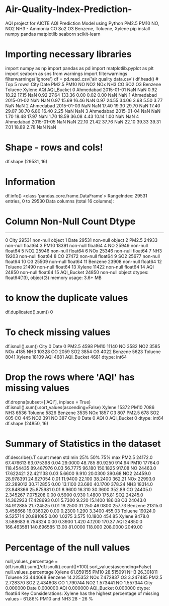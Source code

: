 # Air-Quality-Index-Prediction-
AQI project for AICTE 
AQI Prediction Model using Python
PM2.5 PM10
NO, NO2
NH3 - Ammonia
CO
So2
O3
Benzene, Toluene, Xylene
pip install numpy pandas matplotlib seaborn scikit-learn
# Importing necessary libraries
import numpy as np
import pandas as pd
import matplotlib.pyplot as plt
import seaborn as sns
from warnings import filterwarnings
filterwarnings('ignore')
df = pd.read_csv('air quality data.csv')
df.head() # Top 5 rows!
City	Date	PM2.5	PM10	NO	NO2	NOx	NH3	CO	SO2	O3	Benzene	Toluene	Xylene	AQI	AQI_Bucket
0	Ahmedabad	2015-01-01	NaN	NaN	0.92	18.22	17.15	NaN	0.92	27.64	133.36	0.00	0.02	0.00	NaN	NaN
1	Ahmedabad	2015-01-02	NaN	NaN	0.97	15.69	16.46	NaN	0.97	24.55	34.06	3.68	5.50	3.77	NaN	NaN
2	Ahmedabad	2015-01-03	NaN	NaN	17.40	19.30	29.70	NaN	17.40	29.07	30.70	6.80	16.40	2.25	NaN	NaN
3	Ahmedabad	2015-01-04	NaN	NaN	1.70	18.48	17.97	NaN	1.70	18.59	36.08	4.43	10.14	1.00	NaN	NaN
4	Ahmedabad	2015-01-05	NaN	NaN	22.10	21.42	37.76	NaN	22.10	39.33	39.31	7.01	18.89	2.78	NaN	NaN
# Shape - rows and cols!
df.shape
(29531, 16)
# Information
df.info()
<class 'pandas.core.frame.DataFrame'>
RangeIndex: 29531 entries, 0 to 29530
Data columns (total 16 columns):
 #   Column      Non-Null Count  Dtype  
---  ------      --------------  -----  
 0   City        29531 non-null  object 
 1   Date        29531 non-null  object 
 2   PM2.5       24933 non-null  float64
 3   PM10        18391 non-null  float64
 4   NO          25949 non-null  float64
 5   NO2         25946 non-null  float64
 6   NOx         25346 non-null  float64
 7   NH3         19203 non-null  float64
 8   CO          27472 non-null  float64
 9   SO2         25677 non-null  float64
 10  O3          25509 non-null  float64
 11  Benzene     23908 non-null  float64
 12  Toluene     21490 non-null  float64
 13  Xylene      11422 non-null  float64
 14  AQI         24850 non-null  float64
 15  AQI_Bucket  24850 non-null  object 
dtypes: float64(13), object(3)
memory usage: 3.6+ MB
# to know the duplicate values
df.duplicated().sum()
0
# To check missing values
df.isnull().sum()
City              0
Date              0
PM2.5          4598
PM10          11140
NO             3582
NO2            3585
NOx            4185
NH3           10328
CO             2059
SO2            3854
O3             4022
Benzene        5623
Toluene        8041
Xylene        18109
AQI            4681
AQI_Bucket     4681
dtype: int64
# Drop the rows where 'AQI' has missing values
df.dropna(subset=['AQI'], inplace = True)
df.isnull().sum().sort_values(ascending=False)
Xylene        15372
PM10           7086
NH3            6536
Toluene        5826
Benzene        3535
NOx            1857
O3              807
PM2.5           678
SO2             605
CO              445
NO2             391
NO              387
City              0
Date              0
AQI               0
AQI_Bucket        0
dtype: int64
df.shape
(24850, 16)
# Summary of Statistics in the dataset
df.describe().T
count	mean	std	min	25%	50%	75%	max
PM2.5	24172.0	67.476613	63.075398	0.04	29.0000	48.785	80.9250	914.94
PM10	17764.0	118.454435	89.487976	0.03	56.7775	96.180	150.1825	917.08
NO	24463.0	17.622421	22.421138	0.03	5.6600	9.910	20.0300	390.68
NO2	24459.0	28.978391	24.627054	0.01	11.9400	22.100	38.2400	362.21
NOx	22993.0	32.289012	30.712855	0.00	13.1100	23.680	40.1700	378.24
NH3	18314.0	23.848366	25.875981	0.01	8.9600	16.310	30.3600	352.89
CO	24405.0	2.345267	7.075208	0.00	0.5900	0.930	1.4800	175.81
SO2	24245.0	14.362933	17.428693	0.01	5.7300	9.220	15.1400	186.08
O3	24043.0	34.912885	21.724525	0.01	19.2500	31.250	46.0800	257.73
Benzene	21315.0	3.458668	16.036020	0.00	0.2300	1.290	3.3400	455.03
Toluene	19024.0	9.525714	20.881085	0.00	1.0275	3.575	10.1800	454.85
Xylene	9478.0	3.588683	6.754324	0.00	0.3900	1.420	4.1200	170.37
AQI	24850.0	166.463581	140.696585	13.00	81.0000	118.000	208.0000	2049.00
# Percentage of the null values
null_values_percentage = (df.isnull().sum()/df.isnull().count()*100).sort_values(ascending=False)
null_values_percentage
Xylene        61.859155
PM10          28.515091
NH3           26.301811
Toluene       23.444668
Benzene       14.225352
NOx            7.472837
O3             3.247485
PM2.5          2.728370
SO2            2.434608
CO             1.790744
NO2            1.573441
NO             1.557344
City           0.000000
Date           0.000000
AQI            0.000000
AQI_Bucket     0.000000
dtype: float64
Key Considerations:
Xylene has the highest percentage of missing values - 61.86%
PM10 and NH3 28 - 26 %
